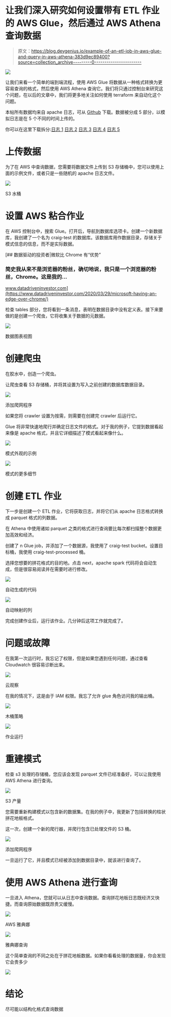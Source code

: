# 让我们深入研究如何设置带有 ETL 作业的 AWS Glue，然后通过 AWS Athena 查询数据

> 原文：<https://blog.devgenius.io/example-of-an-etl-job-in-aws-glue-and-query-in-aws-athena-383d9ec89400?source=collection_archive---------0----------------------->

![](img/876b27d4818822367270674b0d4586d4.png)

让我们来看一个简单的端到端流程，使用 AWS Glue 将数据从一种格式转换为更容易查询的格式，然后使用 AWS Athena 查询它。我们将只通过控制台来研究这个问题，在以后的文章中，我们将更多地关注如何使用 terraform 来自动化这个问题。

本帖所有数据均来自 apache 日志，可从 [Github](https://github.com/elastic/examples/blob/master/Common%20Data%20Formats/apache_logs/apache_logs) 下载。数据被分成 5 部分，以模拟日志是在 5 个不同的时间上传的。

你可以在这里下载拆分:[日志 1](https://craig.goddenpayne.co.uk/assets/img/glue-athena-1/log1.log) [日志 2](https://craig.goddenpayne.co.uk/assets/img/glue-athena-1/log2.log) [日志 3](https://craig.goddenpayne.co.uk/assets/img/glue-athena-1/log3.log) [日志 4](https://craig.goddenpayne.co.uk/assets/img/glue-athena-1/log4.log) [日志 5](https://craig.goddenpayne.co.uk/assets/img/glue-athena-1/log5.log)

# 上传数据

为了在 AWS 中查询数据，您需要将数据文件上传到 S3 存储桶中，您可以使用上面的示例文件，或者只是一些随机的 apache 日志文件。

![](img/07851debce5eb6ba9ddf9cee31d6e80c.png)

S3 水桶

# 设置 AWS 粘合作业

在 AWS 控制台中，搜索 Glue。打开后，导航到数据库选项卡。创建一个新数据库，我创建了一个名为 craig-test 的数据库。该数据库用作数据目录，存储关于模式信息的信息，而不是实际数据。

[](https://www.datadriveninvestor.com/2020/03/29/microsoft-having-an-edge-over-chrome/) [## 数据驱动的投资者|微软比 Chrome 有“优势”

### 简史我从来不是浏览器的粉丝，确切地说，我只是一个浏览器的粉丝，Chrome。这是我的…

www.datadriveninvestor.com](https://www.datadriveninvestor.com/2020/03/29/microsoft-having-an-edge-over-chrome/) 

检查 tables 部分，您将看到一条消息，表明在数据目录中没有定义表。接下来要做的是创建一个爬虫，它将收集关于数据的元数据。

![](img/fe701efc424a77cc2f99b912422625f1.png)

数据图表视图

# 创建爬虫

在胶水中，创造一个爬虫。

让爬虫查看 S3 存储桶，并将其设置为写入之前创建的数据库数据目录。

![](img/cfb4a19e8ac1cc0eb3869bd4cb1d8464.png)

添加爬网程序

如果您将 crawler 设置为按需，则需要在创建完 crawler 后运行它。

Glue 将非常快速地爬行并确定日志文件的格式。对于我的例子，它提到数据看起来像是 apache 格式，并且它详细描述了模式看起来像什么。

![](img/4db1901d1c631defd34277d216ead6d9.png)

模式外观的示例

![](img/2ba3c13e6f6054c606b277c9c5f9a261.png)

模式的更多细节

# 创建 ETL 作业

下一步是创建一个 ETL 作业，它将获取日志，并将它们从 apache 日志格式转换成 parquet 格式的列数据。

在 Athena 中使用诸如 parquet 之类的格式进行查询要比每次都扫描整个数据更加高效和经济。

创建了 n Glue job，并添加了一个数据源，我使用了 craig-test bucket。设置目标桶，我使用 craig-test-processed 桶。

选择您想要的拼花格式的目的地。点击 next，apache spark 代码将会自动生成，但是很容易阅读并在需要时进行修改。

![](img/69e902ece3165886363f2b8bbe39403c.png)

自动生成的代码

![](img/fac0c9f9f29f941d938fa978a6b88b7b.png)

自动映射的列

完成创建作业后，运行该作业。几分钟后这项工作就完成了。

# 问题或故障

在我第一次运行时，我忘记了权限，但是如果您遇到任何问题，通过查看 Cloudwatch 很容易诊断出来。

![](img/d6caee8d2588c99f30e71b4ecd00acc5.png)

云观察

在我的情况下，这是由于 IAM 权限。我忘了允许 glue 角色访问我的输出桶。

![](img/c9592f5b82c0e4a9595c221276e3332f.png)

木桶策略

![](img/13381683851f9cec10a5601edfdf2595.png)

作业运行

# 重建模式

检查 s3 处理的存储桶，您应该会发现 parquet 文件已经准备好，可以让我使用 AWS Athena 进行查询。

![](img/bf1e90796ddb7647b1e94241067601b8.png)

S3 产量

您需要重新构建模式以包含新的数据集。在我的例子中，我更新了包括转换的柱状拼花地板格式。

这一次，创建一个新的爬行器，并爬行包含已处理文件的 S3 桶。

![](img/fbfdc5ab92aede9ca1407db62cf838d9.png)

添加爬网程序

一旦运行了它，并且模式已经被添加到数据目录中，就该进行查询了。

# 使用 AWS Athena 进行查询

一旦进入 Athena，您就可以从日志中查询数据。查询拼花地板日志既经济又快捷。而查询原始数据既昂贵又缓慢。

![](img/6e99612bae862b72c15943fef0a7a15d.png)

AWS 雅典娜

![](img/6d4037e85761aac9a07315c9dc6c962c.png)

雅典娜查询

这个简单查询的不同之处在于拼花地板数据。如果你看看处理的数据量，你会发现它会贵多少

![](img/dace84e9fd911b54b23ddc6eaa3f8ca4.png)

# 结论

尽可能以结构化格式查询数据